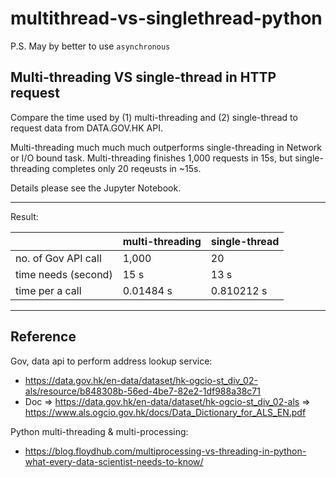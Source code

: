 # multithread-vs-singlethread-python

P.S. May by better to use `asynchronous`

## Multi-threading VS single-thread in HTTP request

Compare the time used by (1) multi-threading and (2) single-thread to request data from DATA.GOV.HK API.

Multi-threading much much much outperforms single-threading in Network or I/O bound task. Multi-threading finishes 1,000 requests in 15s, but single-threading completes only 20 reqeusts in ~15s.

Details please see the Jupyter Notebook.

---

Result:

|                     | multi-threading | single-thread |
|---------------------|-----------------|---------------|
| no. of Gov API call |      1,000      |      20       |
| time needs (second) |      15 s       |      13 s     |
| time per a call     |    0.01484 s    |   0.810212 s  |

---

## Reference

Gov, data api to perform address lookup service:
* https://data.gov.hk/en-data/dataset/hk-ogcio-st_div_02-als/resource/b848308b-56ed-4be7-82e2-1df988a38c71
* Doc => https://data.gov.hk/en-data/dataset/hk-ogcio-st_div_02-als => https://www.als.ogcio.gov.hk/docs/Data_Dictionary_for_ALS_EN.pdf 

Python multi-threading & multi-processing:
* https://blog.floydhub.com/multiprocessing-vs-threading-in-python-what-every-data-scientist-needs-to-know/


